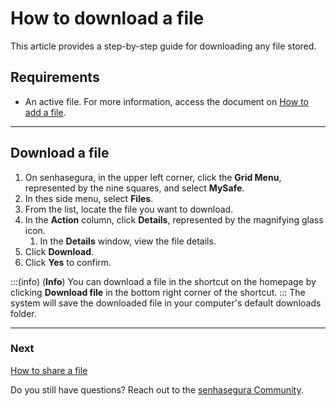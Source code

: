 # How to download a file

This article provides a step-by-step guide for downloading any file stored.

## Requirements
* An active file. For more information, access the document on [How to add a file](/v3-33/docs/mysafe-files-add).

***

## Download a file

1. On senhasegura, in the upper left corner, click the **Grid Menu**, represented by the nine squares, and select **MySafe**.
2. In thes side menu, select **Files**. 
3. From the list, locate the file you want to download.
4. In the **Action** column, click **Details**, represented by the magnifying glass icon.
    1. In the **Details** window, view the file details.
5. Click **Download**.
6. Click **Yes** to confirm.

:::(info) (**Info**)
You can download a file in the shortcut on the homepage by clicking **Download file** in the bottom right corner of the shortcut.
:::
The system will save the downloaded file in your computer's default downloads folder.
***
### Next
[How to share a file](/v3-33/docs/mysafe-file-share)

Do you still have questions? Reach out to the [senhasegura Community](https://community.senhasegura.io/).